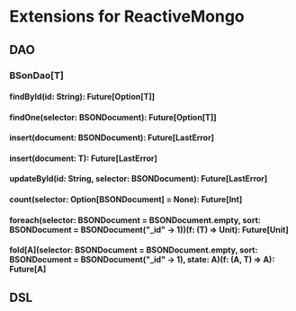 # Extensions for ReactiveMongo

## DAO

### BSonDao\[T\]

#### findById(id: String): Future[Option[T]]

#### findOne(selector: BSONDocument): Future[Option[T]]

#### insert(document: BSONDocument): Future[LastError]

#### insert(document: T): Future[LastError]

#### updateById(id: String, selector: BSONDocument): Future[LastError]

#### count(selector: Option[BSONDocument] = None): Future[Int]

#### foreach(selector: BSONDocument = BSONDocument.empty, sort: BSONDocument = BSONDocument("_id" -> 1))(f: (T) => Unit): Future[Unit]

#### fold\[A\](selector: BSONDocument = BSONDocument.empty, sort: BSONDocument = BSONDocument("_id" -> 1), state: A)(f: (A, T) => A): Future[A]

## DSL
